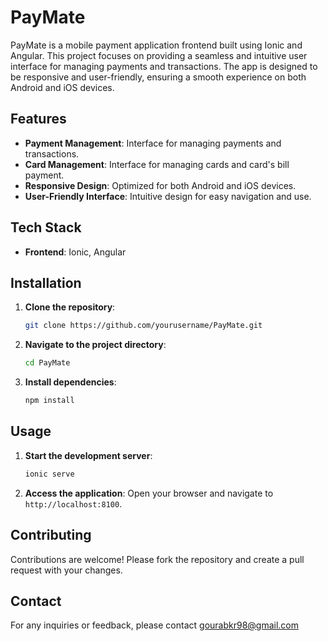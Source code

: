 # PayMate

PayMate is a mobile payment application frontend built using Ionic and Angular. This project focuses on providing a seamless and intuitive user interface for managing payments and transactions. The app is designed to be responsive and user-friendly, ensuring a smooth experience on both Android and iOS devices.

## Features

- **Payment Management**: Interface for managing payments and transactions.
- **Card Management**: Interface for managing cards and card's bill payment.
- **Responsive Design**: Optimized for both Android and iOS devices.
- **User-Friendly Interface**: Intuitive design for easy navigation and use.

## Tech Stack

- **Frontend**: Ionic, Angular

## Installation

1. **Clone the repository**:
    ```bash
    git clone https://github.com/yourusername/PayMate.git
    ```

2. **Navigate to the project directory**:
    ```bash
    cd PayMate
    ```

3. **Install dependencies**:
    ```bash
    npm install
    ```

## Usage

1. **Start the development server**:
    ```bash
    ionic serve
    ```

2. **Access the application**:
    Open your browser and navigate to `http://localhost:8100`.

## Contributing

Contributions are welcome! Please fork the repository and create a pull request with your changes.

## Contact

For any inquiries or feedback, please contact gourabkr98@gmail.com
